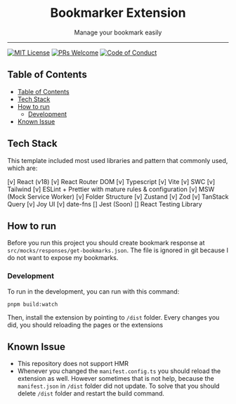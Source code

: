 <div align="center">
<h1>Bookmarker Extension</h1>

<p>Manage your bookmark easily</p>
</div>

---

[![MIT License][license-badge]][license]
[![PRs Welcome][prs-badge]][prs]
[![Code of Conduct][coc-badge]][coc]


## Table of Contents

<!-- START doctoc generated TOC please keep comment here to allow auto update -->
<!-- DON'T EDIT THIS SECTION, INSTEAD RE-RUN doctoc TO UPDATE -->

- [Table of Contents](#table-of-contents)
- [Tech Stack](#tech-stack)
- [How to run](#how-to-run)
  - [Development](#development)
- [Known Issue](#known-issue)

<!-- END doctoc generated TOC please keep comment here to allow auto update -->



## Tech Stack

This template included most used libraries and pattern that commonly used, which are:

[v] React (v18)
[v] React Router DOM
[v] Typescript
[v] Vite
[v] SWC
[v] Tailwind
[v] ESLint + Prettier with mature rules & configuration
[v] MSW (Mock Service Worker)
[v] Folder Structure
[v] Zustand
[v] Zod
[v] TanStack Query
[v] Joy UI 
[v] date-fns 
[] Jest (Soon)
[] React Testing Library


## How to run

Before you run this project you should create bookmark response at `src/mocks/responses/get-bookmarks.json`. The file is ignored in git because I do not want to expose my bookmarks.

### Development

To run in the development, you can run with this command:

```
pnpm build:watch
```

Then, install the extension by pointing to `/dist` folder. Every changes you did, you should reloading the pages or the extensions


## Known Issue

* This repository does not support HMR
* Whenever you changed the `manifest.config.ts` you should reload the extension as well. However sometimes that is not help, because the `manifest.json` in `/dist` folder did not update. To solve that you should delete `/dist` folder and restart the build command.

[license-badge]: https://img.shields.io/npm/l/react-vite-starter.svg?style=flat-square
[license]: https://github.com/fyfirman/react-vite-starter/blob/master/LICENSE
[prs-badge]: https://img.shields.io/badge/PRs-welcome-brightgreen.svg?style=flat-square
[prs]: http://makeapullrequest.com
[coc-badge]: https://img.shields.io/badge/code%20of-conduct-ff69b4.svg?style=flat-square
[coc]: https://github.com/fyfirman/react-vite-starter/blob/master/other/CODE_OF_CONDUCT.md

